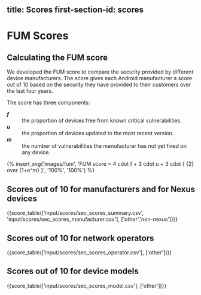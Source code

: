 title: Scores
first-section-id: scores
---

# FUM Scores

## Calculating the FUM score

We developed the FUM score to compare the security provided by different device manufacturers.
The score gives each Android manufacturer a score out of 10 based on the security they have provided to their customers over the last four years.

<p style="margin-bottom:0px"> The score has three components:</p>
<dl class="lining">
<dt><b><i>f</i></b></dt> <dd>the proportion of devices free from known critical vulnerabilities.</dd>
<dt><b><i>u</i></b></dt> <dd>the proportion of devices updated to the most recent version.</dd>
<dt><b><i>m</i></b></dt> <dd>the number of vulnerabilities the manufacturer has not yet fixed on any device.</dd>
</dl>

<div class="six columns">
{% insert_svg('images/fum', 'FUM score = 4 cdot f + 3 cdot u + 3 cdot { {2} over {1+e^m} }', '100%', '100%') %}
</div>

## Scores out of 10 for manufacturers and for Nexus devices
{{score_table(['input/scores/sec_scores_summary.csv', 'input/scores/sec_scores_manufacturer.csv'], ['other','non-nexus'])}}

## Scores out of 10 for network operators
{{score_table(['input/scores/sec_scores_operator.csv'], ['other'])}}

## Scores out of 10 for device models
{{score_table(['input/scores/sec_scores_model.csv'], ['other'])}}

